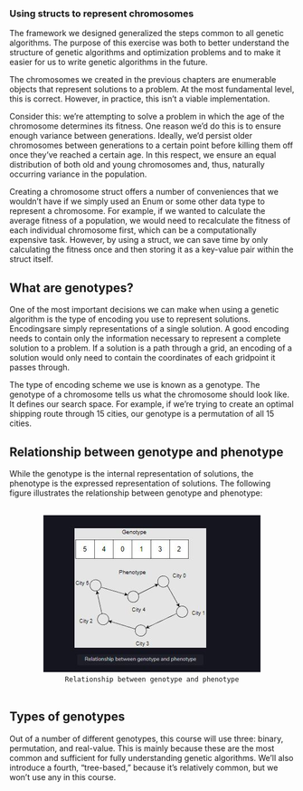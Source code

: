 ### Using structs to represent chromosomes

The framework we designed generalized the steps common to all genetic algorithms. The purpose of this exercise was both to better understand the structure of genetic algorithms and optimization problems and to make it easier for us to write genetic algorithms in the future.

The chromosomes we created in the previous chapters are enumerable objects that represent solutions to a problem. At the most fundamental level, this is correct. However, in practice, this isn’t a viable implementation.

Consider this: we’re attempting to solve a problem in which the age of the chromosome determines its fitness. One reason we’d do this is to ensure enough variance between generations. Ideally, we’d persist older chromosomes between generations to a certain point before killing them off once they’ve reached a certain age. In this respect, we ensure an equal distribution of both old and young chromosomes and, thus, naturally occurring variance in the population.

Creating a chromosome struct offers a number of conveniences that we wouldn’t have if we simply used an Enum or some other data type to represent a chromosome. For example, if we wanted to calculate the average fitness of a population, we would need to recalculate the fitness of each individual chromosome first, which can be a computationally expensive task. However, by using a struct, we can save time by only calculating the fitness once and then storing it as a key-value pair within the struct itself.

## What are genotypes?

One of the most important decisions we can make when using a genetic algorithm is the type of encoding you use to represent solutions. Encodingsare simply representations of a single solution. A good encoding needs to contain only the information necessary to represent a complete solution to a problem. If a solution is a path through a grid, an encoding of a solution would only need to contain the coordinates of each gridpoint it passes through.

The type of encoding scheme we use is known as a genotype. The genotype of a chromosome tells us what the chromosome should look like. It defines our search space. For example, if we’re trying to create an optimal shipping route through 15 cities, our genotype is a permutation of all 15 cities.

## Relationship between genotype and phenotype

While the genotype is the internal representation of solutions, the phenotype is the expressed representation of solutions. The following figure illustrates the relationship between genotype and phenotype:

<br>
<div align="center">
    <img src="../img/genotype.JPG">
    <br>
    <code>Relationship between genotype and phenotype</code>
</div>
<br>

## Types of genotypes

Out of a number of different genotypes, this course will use three: binary, permutation, and real-value. This is mainly because these are the most common and sufficient for fully understanding genetic algorithms. We’ll also introduce a fourth, “tree-based,” because it’s relatively common, but we won’t use any in this course.
